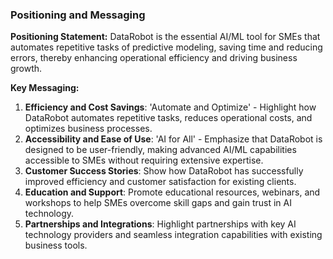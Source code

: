 ### Positioning and Messaging

**Positioning Statement:**
DataRobot is the essential AI/ML tool for SMEs that automates repetitive tasks of predictive modeling, saving time and reducing errors, thereby enhancing operational efficiency and driving business growth.

**Key Messaging:**
1. **Efficiency and Cost Savings**: 'Automate and Optimize' - Highlight how DataRobot automates repetitive tasks, reduces operational costs, and optimizes business processes.
2. **Accessibility and Ease of Use**: 'AI for All' - Emphasize that DataRobot is designed to be user-friendly, making advanced AI/ML capabilities accessible to SMEs without requiring extensive expertise.
3. **Customer Success Stories**: Show how DataRobot has successfully improved efficiency and customer satisfaction for existing clients.
4. **Education and Support**: Promote educational resources, webinars, and workshops to help SMEs overcome skill gaps and gain trust in AI technology.
5. **Partnerships and Integrations**: Highlight partnerships with key AI technology providers and seamless integration capabilities with existing business tools.